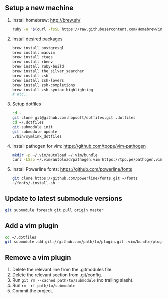 ## Setup a new machine

1. Install homebrew: http://brew.sh/

    ```sh
    ruby -e "$(curl -fsSL https://raw.githubusercontent.com/Homebrew/install/master/install)"
    ```

1. Install desired packages

    ```sh
    brew install postgresql
    brew install macvim
    brew install ctags
    brew install rbenv
    brew install ruby-build
    brew install the_silver_searcher
    brew install zsh
    brew install zsh-lovers
    brew install zsh-completions
    brew install zsh-syntax-highlighting
    # etc...
    ```

1. Setup dotfiles

    ```sh
    cd ~
    git clone git@github.com:hopsoft/dotfiles.git .dotfiles
    cd ~/.dotfiles
    git submodule init
    git submodule update
    ./bin/symlink_dotfiles
    ```

1. Install pathogen for vim: https://github.com/tpope/vim-pathogen

    ```sh
    mkdir -p ~/.vim/autoload ~/.vim/bundle
    curl -LSso ~/.vim/autoload/pathogen.vim https://tpo.pe/pathogen.vim
    ```

1. Install Powerline fonts: https://github.com/powerline/fonts

    ```sh
    git clone https://github.com/powerline/fonts.git ~/fonts
    ~/fonts/.install.sh
    ```

## Update to latest submodule versions

```sh
git submodule foreach git pull origin master
```

## Add a vim plugin

```sh
cd ~/.dotfiles
git submodule add git://github.com/path/to/plugin.git .vim/bundle/plugin_name
```

## Remove a vim plugin

1. Delete the relevant line from the .gitmodules file.
1. Delete the relevant section from .git/config.
1. Run `git rm --cached path/to/submodule` (no trailing slash).
1. Run `rm -rf path/to/submodule`
1. Commit the project.

